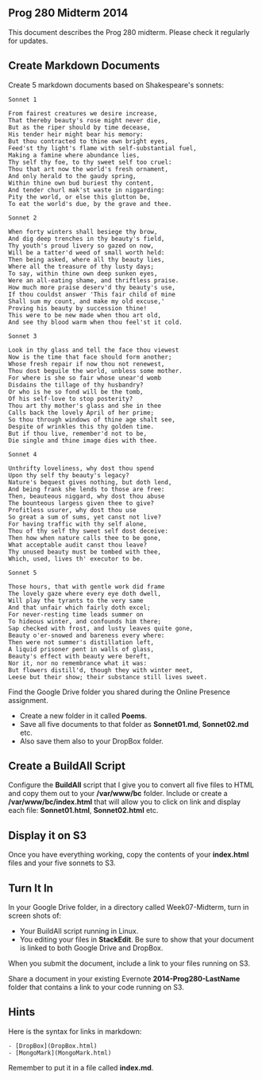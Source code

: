 ## Prog 280 Midterm 2014

This document describes the Prog 280 midterm. Please check it regularly
for updates.

## Create Markdown Documents

Create 5 markdown documents based on Shakespeare's sonnets:

	Sonnet 1

	From fairest creatures we desire increase,
	That thereby beauty's rose might never die,
	But as the riper should by time decease,
	His tender heir might bear his memory:
	But thou contracted to thine own bright eyes,
	Feed'st thy light's flame with self-substantial fuel,
	Making a famine where abundance lies,
	Thy self thy foe, to thy sweet self too cruel:
	Thou that art now the world's fresh ornament,
	And only herald to the gaudy spring,
	Within thine own bud buriest thy content,
	And tender churl mak'st waste in niggarding:
	Pity the world, or else this glutton be,
	To eat the world's due, by the grave and thee.

	Sonnet 2

	When forty winters shall besiege thy brow,
	And dig deep trenches in thy beauty's field,
	Thy youth's proud livery so gazed on now,
	Will be a tatter'd weed of small worth held:
	Then being asked, where all thy beauty lies,
	Where all the treasure of thy lusty days;
	To say, within thine own deep sunken eyes,
	Were an all-eating shame, and thriftless praise.
	How much more praise deserv'd thy beauty's use,
	If thou couldst answer 'This fair child of mine
	Shall sum my count, and make my old excuse,'
	Proving his beauty by succession thine!
	This were to be new made when thou art old,
	And see thy blood warm when thou feel'st it cold.

	Sonnet 3

	Look in thy glass and tell the face thou viewest
	Now is the time that face should form another;
	Whose fresh repair if now thou not renewest,
	Thou dost beguile the world, unbless some mother.
	For where is she so fair whose unear'd womb
	Disdains the tillage of thy husbandry?
	Or who is he so fond will be the tomb,
	Of his self-love to stop posterity?
	Thou art thy mother's glass and she in thee
	Calls back the lovely April of her prime;
	So thou through windows of thine age shalt see,
	Despite of wrinkles this thy golden time.
	But if thou live, remember'd not to be,
	Die single and thine image dies with thee.

	Sonnet 4

	Unthrifty loveliness, why dost thou spend
	Upon thy self thy beauty's legacy?
	Nature's bequest gives nothing, but doth lend,
	And being frank she lends to those are free:
	Then, beauteous niggard, why dost thou abuse
	The bounteous largess given thee to give?
	Profitless usurer, why dost thou use
	So great a sum of sums, yet canst not live?
	For having traffic with thy self alone,
	Thou of thy self thy sweet self dost deceive:
	Then how when nature calls thee to be gone,
	What acceptable audit canst thou leave?
	Thy unused beauty must be tombed with thee,
	Which, used, lives th' executor to be.

	Sonnet 5

	Those hours, that with gentle work did frame
	The lovely gaze where every eye doth dwell,
	Will play the tyrants to the very same
	And that unfair which fairly doth excel;
	For never-resting time leads summer on
	To hideous winter, and confounds him there;
	Sap checked with frost, and lusty leaves quite gone,
	Beauty o'er-snowed and bareness every where:
	Then were not summer's distillation left,
	A liquid prisoner pent in walls of glass,
	Beauty's effect with beauty were bereft,
	Nor it, nor no remembrance what it was:
	But flowers distill'd, though they with winter meet,
	Leese but their show; their substance still lives sweet.

Find the Google Drive folder you shared during the Online Presence 
assignment. 

- Create a new folder in it called **Poems**. 
- Save all five documents to that folder as **Sonnet01.md**, **Sonnet02.md** etc.
- Also save them also to your DropBox folder.

## Create a BuildAll Script

Configure the **BuildAll** script that I give you to convert all five
files to HTML and copy them out to your **/var/www/bc** folder. Include
or create a **/var/www/bc/index.html** that will allow you to click on
link and display each file: **Sonnet01.html**, **Sonnet02.html** etc.

## Display it on S3

Once you have everything working, copy the contents of your **index.html**
files and your five sonnets to S3.


## Turn It In

In your Google Drive folder, in a directory called Week07-Midterm, turn 
in screen shots of:

-  Your BuildAll script running in Linux. 
-  You editing your files in **StackEdit**. Be sure to show that 
your document is linked to both Google Drive and DropBox.

When you submit the document, include a link to your files running
on S3. 

Share a document in your existing Evernote **2014-Prog280-LastName**
folder that contains a link to your code running on S3. 

## Hints

Here is the syntax for links in markdown:

	- [DropBox](DropBox.html)
	- [MongoMark](MongoMark.html)
 
Remember to put it in a file called **index.md**.
